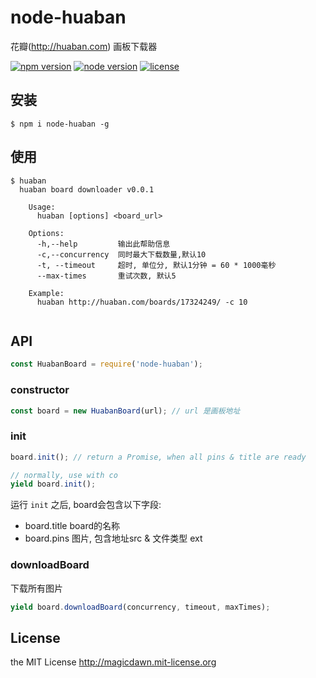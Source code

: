 # node-huaban
花瓣(http://huaban.com) 画板下载器

[![npm version](https://img.shields.io/npm/v/node-huaban.svg)](#)
[![node version](https://img.shields.io/node/v/node-huaban.svg)](#)
[![license](https://img.shields.io/npm/l/node-huaban.svg)](#)


## 安装

```
$ npm i node-huaban -g
```

## 使用

```
$ huaban
  huaban board downloader v0.0.1

    Usage:
      huaban [options] <board_url>

    Options:
      -h,--help         输出此帮助信息
      -c,--concurrency  同时最大下载数量,默认10
      -t, --timeout     超时, 单位分, 默认1分钟 = 60 * 1000毫秒
      --max-times       重试次数, 默认5

    Example:
      huaban http://huaban.com/boards/17324249/ -c 10


```

## API

```js
const HuabanBoard = require('node-huaban');
```

### constructor

```js
const board = new HuabanBoard(url); // url 是画板地址
```

### init

```js
board.init(); // return a Promise, when all pins & title are ready

// normally, use with co
yield board.init();
```

运行 `init` 之后, board会包含以下字段:
- board.title board的名称
- board.pins 图片, 包含地址src & 文件类型 ext

### downloadBoard
下载所有图片

```js
yield board.downloadBoard(concurrency, timeout, maxTimes);
```

## License

the MIT License http://magicdawn.mit-license.org